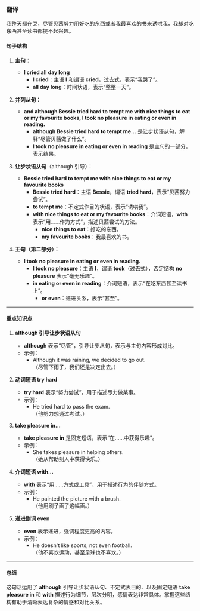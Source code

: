 ### 翻译
我整天都在哭，尽管贝茜努力用好吃的东西或者我最喜欢的书来诱哄我，我却对吃东西甚至读书都提不起兴趣。

#### 句子结构

1. **主句：**  
   - **I cried all day long**  
     - **I cried**：主语 **I** 和谓语 **cried**，过去式，表示“我哭了”。  
     - **all day long**：时间状语，表示“整整一天”。  

2. **并列从句：**  
   - **and although Bessie tried hard to tempt me with nice things to eat or my favourite books, I took no pleasure in eating or even in reading.**  
     - **although Bessie tried hard to tempt me...** 是让步状语从句，解释“尽管贝茜做了什么”。  
     - **I took no pleasure in eating or even in reading** 是主句的一部分，表示结果。

3. **让步状语从句**（although 引导）：  
   - **Bessie tried hard to tempt me with nice things to eat or my favourite books**  
     - **Bessie tried hard**：主语 **Bessie**，谓语 **tried hard**，表示“贝茜努力尝试”。  
     - **to tempt me**：不定式作目的状语，表示“诱哄我”。  
     - **with nice things to eat or my favourite books**：介词短语，**with** 表示“用……作为方式”，描述贝茜尝试的方法。  
       - **nice things to eat**：好吃的东西。  
       - **my favourite books**：我最喜欢的书。

4. **主句（第二部分）：**  
   - **I took no pleasure in eating or even in reading.**  
     - **I took no pleasure**：主语 **I**，谓语 **took**（过去式），否定结构 **no pleasure** 表示“毫无乐趣”。  
     - **in eating or even in reading**：介词短语，表示“在吃东西甚至读书上”。  
       - **or even**：递进关系，表示“甚至”。

---

#### 重点知识点

1. **although 引导让步状语从句**  
   - **although** 表示“尽管”，引导让步从句，表示与主句内容形成对比。  
   - 示例：  
     - Although it was raining, we decided to go out.  
       （尽管下雨了，我们还是决定出去。）

2. **动词短语 try hard**  
   - **try hard** 表示“努力尝试”，用于描述尽力做某事。  
   - 示例：  
     - He tried hard to pass the exam.  
       （他努力想通过考试。）

3. **take pleasure in...**  
   - **take pleasure in** 是固定短语，表示“在……中获得乐趣”。  
   - 示例：  
     - She takes pleasure in helping others.  
       （她从帮助别人中获得快乐。）

4. **介词短语 with...**  
   - **with** 表示“用……方式或工具”，用于描述行为的伴随方式。  
   - 示例：  
     - He painted the picture with a brush.  
       （他用刷子画了这幅画。）

5. **递进副词 even**  
   - **even** 表示递进，强调程度更高的内容。  
   - 示例：  
     - He doesn't like sports, not even football.  
       （他不喜欢运动，甚至足球也不喜欢。）

---

#### 总结

这句话运用了 **although** 引导让步状语从句、不定式表目的、以及固定短语 **take pleasure in** 和 **with** 描述行为细节，层次分明，感情表达非常具体。掌握这些结构有助于清晰表达复杂的情感和对比关系。